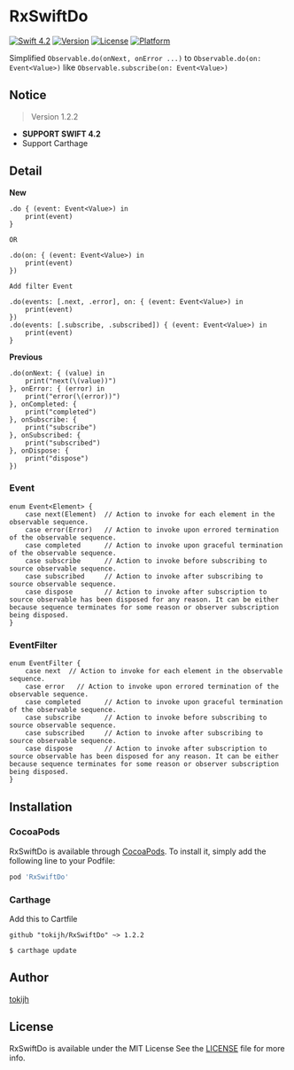 # RxSwiftDo

[![Swift 4.2](https://img.shields.io/badge/swift-4.2-orange.svg?style=flat)](https://swift.org)
[![Version](https://img.shields.io/cocoapods/v/RxSwiftDo.svg?style=flat)](http://cocoapods.org/pods/RxSwiftDo)
[![License](https://img.shields.io/cocoapods/l/RxSwiftDo.svg?style=flat)](http://cocoapods.org/pods/RxSwiftDo)
[![Platform](https://img.shields.io/cocoapods/p/RxSwiftDo.svg?style=flat)](http://cocoapods.org/pods/RxSwiftDo)

Simplified `Observable.do(onNext, onError ...)` to `Observable.do(on: Event<Value>)` like `Observable.subscribe(on: Event<Value>)`

## Notice
> Version 1.2.2
* **SUPPORT SWIFT 4.2**
* Support Carthage

## Detail

**New**
```
.do { (event: Event<Value>) in
    print(event)
}

OR

.do(on: { (event: Event<Value>) in
    print(event)
})

Add filter Event

.do(events: [.next, .error], on: { (event: Event<Value>) in
    print(event)
})
.do(events: [.subscribe, .subscribed]) { (event: Event<Value>) in
    print(event)
}
```
 **Previous**
```
.do(onNext: { (value) in
    print("next(\(value))")
}, onError: { (error) in
    print("error(\(error))")
}, onCompleted: {
    print("completed")
}, onSubscribe: {
    print("subscribe")
}, onSubscribed: {
    print("subscribed")
}, onDispose: {
    print("dispose")
})
```

### Event
```
enum Event<Element> {
    case next(Element)  // Action to invoke for each element in the observable sequence.
    case error(Error)   // Action to invoke upon errored termination of the observable sequence.
    case completed      // Action to invoke upon graceful termination of the observable sequence.
    case subscribe      // Action to invoke before subscribing to source observable sequence.
    case subscribed     // Action to invoke after subscribing to source observable sequence.
    case dispose        // Action to invoke after subscription to source observable has been disposed for any reason. It can be either because sequence terminates for some reason or observer subscription being disposed.
}
```
### EventFilter
```
enum EventFilter {
    case next  // Action to invoke for each element in the observable sequence.
    case error   // Action to invoke upon errored termination of the observable sequence.
    case completed      // Action to invoke upon graceful termination of the observable sequence.
    case subscribe      // Action to invoke before subscribing to source observable sequence.
    case subscribed     // Action to invoke after subscribing to source observable sequence.
    case dispose        // Action to invoke after subscription to source observable has been disposed for any reason. It can be either because sequence terminates for some reason or observer subscription being disposed.
}
```

## Installation

### CocoaPods
RxSwiftDo is available through [CocoaPods](http://cocoapods.org). To install
it, simply add the following line to your Podfile:

```ruby
pod 'RxSwiftDo'
```

### Carthage
Add this to Cartfile

```
github "tokijh/RxSwiftDo" ~> 1.2.2
```
```
$ carthage update
```

## Author
[tokijh](https://github.com/tokijh)

## License
RxSwiftDo is available under the MIT License See the [LICENSE](LICENSE) file for more info.

